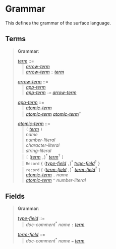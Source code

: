 # Grammar

This defines the grammar of the surface language.

## Terms

> **Grammar**:
>
> <a href="#var:term"><var id="var:term">term</var></a> ::=\
> &emsp;|&ensp;<a href="#var:arrow-term"><var>arrow-term</var></a>\
> &emsp;|&ensp;<a href="#var:arrow-term"><var>arrow-term</var></a> `:` <a href="#var:term"><var>term</var></a>
>
> <a href="#var:arrow-term"><var id="var:arrow-term">arrow-term</var></a> ::=\
> &emsp;|&ensp;<a href="#var:app-term"><var>app-term</var></a>\
> &emsp;|&ensp;<a href="#var:app-term"><var>app-term</var></a> `->` <a href="#var:arrow-term"><var>arrow-term</var></a>
>
> <a href="#var:app-term"><var id="var:app-term">app-term</var></a> ::=\
> &emsp;|&ensp;<a href="#var:atomic-term"><var>atomic-term</var></a>\
> &emsp;|&ensp;<a href="#var:atomic-term"><var>atomic-term</var></a> <a href="#var:atomic-term"><var>atomic-term</var></a><sup>+</sup>
>
> <a href="#var:atomic-term"><var id="var:atomic-term">atomic-term</var></a> ::=\
> &emsp;|&ensp;`(` <a href="#var:term"><var>term</var></a> `)`\
> &emsp;|&ensp;<var>name</var>\
> &emsp;|&ensp;<var>number-literal</var>\
> &emsp;|&ensp;<var>character-literal</var>\
> &emsp;|&ensp;<var>string-literal</var>\
> &emsp;|&ensp;`[` (<a href="#var:term"><var>term</var></a> `,`)<sup>\*</sup> <a href="#var:term"><var>term</var></a><sup>?</sup> `]`\
> &emsp;|&ensp;`Record` `{` (<a href="#var:type-field"><var>type-field</var></a> `,`)<sup>\*</sup> <a href="#var:type-field"><var>type-field</var></a><sup>?</sup>  `}`\
> &emsp;|&ensp;`record` `{` (<a href="#var:term-field"><var>term-field</var></a> `,`)<sup>\*</sup> <a href="#var:term-field"><var>term-field</var></a><sup>?</sup> `}`\
> &emsp;|&ensp;<a href="#var:atomic-term"><var>atomic-term</var></a> `.` <var>name</var>\
> &emsp;|&ensp;<a href="#var:atomic-term"><var>atomic-term</var></a> `^` <var>number-literal</var>

## Fields

> **Grammar**:
>
> <a href="#var:type-field"><var id="var:type-field">type-field</var></a> ::=\
> &emsp;|&ensp;<var>doc-comment</var><sup>\*</sup> <var>name</var> `:` <a href="#var:term"><var>term</var></a>
>
> <a href="#var:term-field"><var id="var:term-field">term-field</var></a> ::=\
> &emsp;|&ensp;<var>doc-comment</var><sup>\*</sup> <var>name</var> `=` <a href="#var:term"><var>term</var></a>
